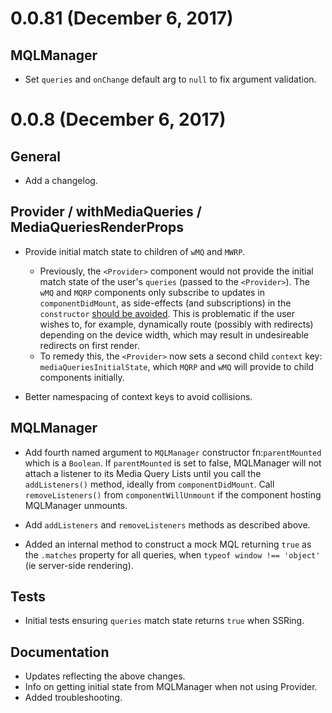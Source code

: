 # 0.0.81 (December 6, 2017)

## MQLManager
* Set `queries` and `onChange` default arg to `null` to fix argument validation. 

# 0.0.8 (December 6, 2017)

## General
* Add a changelog. 

## Provider / withMediaQueries / MediaQueriesRenderProps 
* Provide initial match state to children of `wMQ` and `MWRP`.
    * Previously, the `<Provider>` component would not provide the initial match state of the user's `queries` (passed to the `<Provider>`). The `wMQ` and `MQRP` components only subscribe to updates in `componentDidMount`, as side-effects (and subscriptions) in the `constructor` [should be avoided](https://reactjs.org/docs/react-component.html#constructor). This is problematic if the user wishes to, for example, dynamically route (possibly with redirects) depending on the device width, which may result in undesireable redirects on first render.
    * To remedy this, the `<Provider>` now sets a second child `context` key: `mediaQueriesInitialState`, which `MQRP` and `wMQ` will provide to child components initially. 

* Better namespacing of context keys to avoid collisions.

## MQLManager 

* Add fourth named argument to `MQLManager` constructor fn:`parentMounted` which is a `Boolean`. If `parentMounted` is set to false, MQLManager will not attach a listener to its Media Query Lists until you call the `addListeners()` method, ideally from `componentDidMount`. Call `removeListeners()` from `componentWillUnmount` if the component hosting MQLManager unmounts.  

* Add `addListeners` and `removeListeners` methods as described above.

* Added an internal method to construct a mock MQL returning `true` as the `.matches` property for all queries, when `typeof window !== 'object'` (ie server-side rendering).    


## Tests
* Initial tests ensuring `queries` match state returns `true` when SSRing. 

## Documentation
* Updates reflecting the above changes. 
* Info on getting initial state from MQLManager when not using Provider. 
* Added troubleshooting.